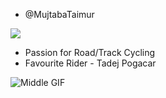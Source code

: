 -  @MujtabaTaimur
<img src ="https://github-readme-stats.vercel.app/api?username=MujtabaTaimur&&show_icons=true&title_color=ffffff&icon_color=bb2acf&text_color=daf7dc&bg_color=151515">

- Passion for Road/Track Cycling
-  Favourite Rider  -  Tadej Pogacar




![Middle GIF](https://media.giphy.com/media/OgzmYLIeQfyMsHgVIm/giphy.gif)  
<!---




MujtabaTaimur/MujtabaTaimur is a ✨ special ✨ repository because its `README.md` (this file) appears on your GitHub profile.
You can click the Preview link to take a look at your changes.
--->
